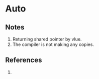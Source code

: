 # Auto

## Notes
1. Returning shared pointer by vlue. 
2. The compiler is not making any copies.



## References

1. 

